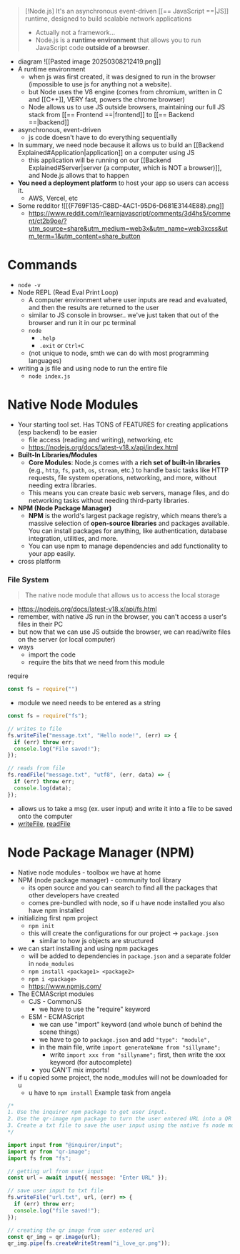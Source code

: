 
>[!Node.js]
>It's an asynchronous event-driven [[== JavaScript ==|JS]] runtime, designed to build scalable network applications
>	- Actually not a framework...
>	- Node.js is a **runtime environment** that allows you to run JavaScript code **outside of a browser**.
- diagram
	![[Pasted image 20250308212419.png]]
- A runtime environment
	- when js was first created, it was designed to run in the browser (impossible to use js for anything not a website).
	- but Node uses the V8 engine (comes from chromium, written in C and [[C++]], VERY fast, powers the chrome browser)
	- Node allows us to use JS outside browsers, maintaining our full JS stack from [[== Frontend ==|frontend]] to [[== Backend ==|backend]]
- asynchronous, event-driven
	- js code doesn't have to do everything sequentially
- In summary, we need node because it allows us to build an [[Backend Explained#Application|application]] on a computer using JS
	- this application will be running on our [[Backend Explained#Server|server (a computer, which is NOT a browser)]], and Node.js allows that to happen
- **You need a deployment platform** to host your app so users can access it.
	- AWS, Vercel, etc
- Some redditor
	![[{F769F135-C8BD-4AC1-95D6-D681E3144E88}.png]]
	- https://www.reddit.com/r/learnjavascript/comments/3d4hs5/comment/ct2b9oe/?utm_source=share&utm_medium=web3x&utm_name=web3xcss&utm_term=1&utm_content=share_button
# Commands
- `node -v`
- Node REPL (Read Eval Print Loop)
	- A computer environment where user inputs are read and evaluated, and then the results are returned to the user
	- similar to JS console in browser.. we've just taken that out of the browser and run it in our pc terminal
	- `node`
		- `.help`
		- `.exit` or `Ctrl+C`
	- (not unique to node, smth we can do with most programming languages)
- writing a js file and using node to run the entire file
	- `node index.js`

# Native Node Modules
- Your starting tool set. Has TONS of FEATURES for creating applications (esp backend) to be easier
	- file access (reading and writing), networking, etc
	- https://nodejs.org/docs/latest-v18.x/api/index.html
- **Built-In Libraries/Modules**
    - **Core Modules**: Node.js comes with a **rich set of built-in libraries** (e.g., `http`, `fs`, `path`, `os`, `stream`, etc.) to handle basic tasks like HTTP requests, file system operations, networking, and more, without needing extra libraries.
    - This means you can create basic web servers, manage files, and do networking tasks without needing third-party libraries.
- **NPM (Node Package Manager)**
    - **NPM** is the world's largest package registry, which means there’s a massive selection of **open-source libraries** and packages available. You can install packages for anything, like authentication, database integration, utilities, and more.
    - You can use npm to manage dependencies and add functionality to your app easily.
- cross platform

### File System
> The native node module that allows us to access the local storage
- https://nodejs.org/docs/latest-v18.x/api/fs.html
- remember, with native JS run in the browser,  you can't access a user's files in their PC
- but now that we can use JS outside the browser, we can read/write files on the server (or local computer)
- ways
	- import the code
	- require the bits that we need from this module

require
```js
const fs = require("")
```
- module we need needs to be entered as a string

```js
const fs = require("fs");

// writes to file
fs.writeFile("message.txt", "Hello node!", (err) => {
  if (err) throw err;
  console.log("File saved!");
});

// reads from file
fs.readFile("message.txt", "utf8", (err, data) => {
  if (err) throw err;
  console.log(data);
});

```
- allows us to take a msg (ex. user input) and write it into a file to be saved onto the computer
- [writeFile](https://nodejs.org/docs/latest-v18.x/api/fs.html#fswritefilefile-data-options-callback), [readFile](https://nodejs.org/docs/latest-v18.x/api/fs.html#fsreadfilepath-options-callback)

# Node Package Manager (NPM)
- Native node modules - toolbox we have at home
- NPM (node package manager) - community tool library
	- its open source and you can search to find all the packages that other developers have created
	- comes pre-bundled with node, so if u have node installed you also have npm installed
- initializing first npm project
	- `npm init`
	- this will create the configurations for our project -> `package.json`
		- similar to how js objects are structured
- we can start installing and using npm packages
	- will be added to dependencies in `package.json` and a separate folder in `node_modules`
	- `npm install <package1> <package2>`
	- `npm i <package>`
	- https://www.npmjs.com/
- The ECMAScript modules
	- CJS - CommonJS
		- we have to use the "require" keyword
	- ESM - ECMAScript
		- we can use "import" keyword (and whole bunch of behind the scene things)
		- we have to go to `package.json` and add `"type": "module",`
		- in the main file, write `import generateName from "sillyname";`
			- write `import xxx from "sillyname";` first, then write the xxx keyword (for autocomplete)
		- you CAN'T mix imports!
- if u copied some project, the node_modules will not be downloaded for u
	- u have to `npm install`
Example task from angela
```js
/* 
1. Use the inquirer npm package to get user input.
2. Use the qr-image npm package to turn the user entered URL into a QR code image.
3. Create a txt file to save the user input using the native fs node module.
*/

import input from "@inquirer/input";
import qr from "qr-image";
import fs from "fs";

// getting url from user input
const url = await input({ message: "Enter URL" });

// save user input to txt file
fs.writeFile("url.txt", url, (err) => {
  if (err) throw err;
  console.log("file saved!");
});

// creating the qr image from user entered url
const qr_img = qr.image(url);
qr_img.pipe(fs.createWriteStream("i_love_qr.png"));

```